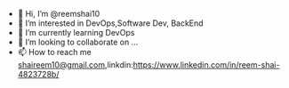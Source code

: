 - 👋 Hi, I’m @reemshai10
- 👀 I’m interested in DevOps,Software Dev, BackEnd
- 🌱 I’m currently learning DevOps
- 💞️ I’m looking to collaborate on ...
- 📫 How to reach me shaireem10@gmail.com,linkdin:https://www.linkedin.com/in/reem-shai-4823728b/

<!---
reemshai10/reemshai10 is a ✨ special ✨ repository because its `README.md` (this file) appears on your GitHub profile.
You can click the Preview link to take a look at your changes.
--->
